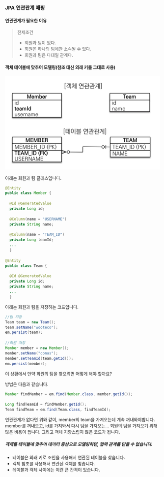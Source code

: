 ### JPA 연관관계 매핑

#### 연관관계가 필요한 이유

> 전제조건
> * 회원과 팀이 있다.
> * 회원은 하나의 팀에만 소속될 수 있다.
> * 회원과 팀은 다대일 관계다.

#### 객체 테이블에 맞추어 모델링(참조 대신 외래 키를 그대로 사용)
![RelationMapping](/img/RelationMapping.png)

아래는 회원과 팀 클래스입니다.

```java
@Entity
public class Member {

  @Id @GeneratedValue
  private Long id;

  @Column(name = "USERNAME") 
  private String name;

  @Column(name = "TEAM_ID")
  private Long teamId;
  ...
  }

@Entity
public class Team {

  @Id @GeneratedValue
  private Long id;
  private String name;
  ...
  }
```

아래는 회원과 팀을 저장하는 코드입니다.

```java
//팀 저장
Team team = new Team();
team.setName("wooteco"); 
em.persist(team);

//회원 저장
Member member = new Member();
member.setName("conas");
member.setTeamId(team.getId());
em.persist(member);
```

이 상황에서 만약 회원의 팀을 찾으려면 어떻게 해야 할까요?

방법은 다음과 같습니다.

```java
Member findMember = em.find(Member.class, member.getId());

Long findTeamId = findMember.getId();
Team findTeam = em.find(Team.class, findTeamId);
```

연관관계가 없다면 위와 같이, member의 team을 가져오는데 계속 꺼내와야합니다.
member를 꺼내오고, id를 가져와서 다시 팀을 가져오는... 회원의 팀을 가져오기 위해 많은 비용이 듭니다.
그리고 객체 지향스럽지 않은 코드가 됩니다.

##### 객체를 테이블에 맞추어 데이터 중심으로 모델링하면, 협력 관계를 만들 수 없습니다.

* 테이블은 외래 키로 조인을 사용해서 연관된 테이블을 찾습니다.
* 객체 참조를 사용해서 연관된 객체를 찾습니다.
* 테이블과 객체 사이에는 이런 큰 간격이 있습니다.